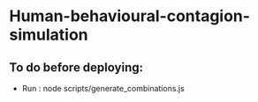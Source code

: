# Human-behavioural-contagion-simulation

## To do before deploying:

- Run : node scripts/generate_combinations.js